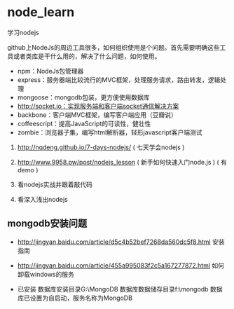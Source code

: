 # node_learn
学习nodejs

github上NodeJs的周边工具很多，如何组织使用是个问题。首先需要明确这些工具或者类库是干什么用的，解决了什么问题，如何使用。
* npm：NodeJs包管理器
* express：服务器端比较流行的MVC框架，处理服务请求，路由转发，逻辑处理
* mongoose：mongodb包装，更方便使用数据库
* http://socket.io：实现服务端和客户端socket通信解决方案
* backbone：客户端MVC框架，编写客户端应用（豆瓣说）
* coffeescript：提高JavaScript的可读性，健壮性
* zombie：浏览器子集，编写html解析器，轻形javascript客户端测试

1. http://nqdeng.github.io/7-days-nodejs/   ( 七天学会nodejs )

2. http://www.9958.pw/post/nodejs_lesson  ( 新手如何快速入门node.js ) ( 有demo )

3. 看nodejs实战并跟着敲代码

4. 看深入浅出nodejs




## mongodb安装问题

* http://jingyan.baidu.com/article/d5c4b52bef7268da560dc5f8.html 安装指南

* http://jingyan.baidu.com/article/455a995083f2c5a167277872.html  如何卸载windows的服务


* 已安装  数据库安装目录G:\MongoDB     数据库数据储存目录f:\mongodb      数据库已设置为自启动，服务名称为MongoDB











